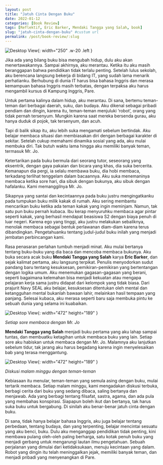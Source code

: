 ```yaml
---
layout: post
title: "Jatuh Cinta Dengan Buku"
date: 2022-01-12
categories: [Book Review]
tags: [Reflektif, Eric Barker, Mendaki Tangga yang Salah, book]
slug: "jatuh-cinta-dengan-buku" #custum url
permalink: /post/book-review/:slug
---
```

![Desktop View](https://res.cloudinary.com/dmfs1p3kn/image/upload/v1755394957/books-bg_fbm5jf.jpg){: width="250" .w-20 .left }
<!-- File from cloudinary -->

Jika ada yang bilang buku bisa mengubah hidup, dulu aku akan menertawakannya. Sampai akhirnya, aku merantau. Ketika itu aku masih beranggapan bahwa pendidikan tidak terlalu penting. Setelah lulus sekolah, aku berencana langsung bekerja di bidang IT, yang sudah lama menarik perhatianku. Berhubung di dunia IT harus bisa bahasa Inggris dan merasa kemampuan bahasa Inggris masih terbatas, dengan terpaksa aku harus mengambil kursus di Kampung Inggris, Pare.


Untuk pertama kalinya dalam hidup, aku merantau. Di sana, bertemu teman-teman dari berbagai daerah, suku, dan budaya. Aku dikenal sebagai pribadi pendiam dan dingin, karena itu, teman-teman menjuluki ‘robot’, orang yang tidak pernah tersenyum. Mungkin karena saat mereka bersenda gurau, aku hanya duduk di pojok, tak tersenyum, dan acuh.

Tapi di balik sikap itu, aku lebih suka mengamati sebelum bertindak. Aku belajar membaca situasi dan membiasakan diri dengan berbagai karakter di sekitar. Setelah cukup memahami dinamika sosial yang ada, aku mulai membuka diri. Tak butuh waktu lama hingga aku memiliki banyak teman, termasuk Mr. Jo.

Ketertarikan pada buku bermula dari seorang tutor, seseorang yang eksentrik, dengan gaya pakaian dan bicara yang khas, dia suka bercerita. Kemanapun dia pergi, ia selalu membawa buku, dia hobi membaca, terkadang terlihat tenggelam dalam bacaannya. Aku suka menemaninya membaca ketika sore hari, dia sibuk dengan bukunya, aku sibuk dengan hafalanku. Kami memanggilnya Mr. Jo.

Sikapnya yang santai dan kecintaannya pada buku justru mengingatkanku pada tumpukan buku milik kakak di rumah. Aku sering membantu mencarikan buku ketika ada teman kakak yang ingin meminjam. Namun, tak satu pun buku pernah kubaca. Ibu kerap menyuruhku membaca agar pintar seperti kakak, yang berhasil mendapat beasiswa S2 dengan biaya penuh di luar negeri. Karena ego yang tinggi, aku justru melakukan sebaliknya, menolak membaca sebagai bentuk perlawanan diam-diam karena terus dibandingkan. Pengetahuanku tentang judul-judul buku inilah yang menjadi jembatan perbincangan kami.

Rasa penasaran perlahan tumbuh menjadi minat. Aku mulai bertanya tentang buku-buku yang dia baca dan mencoba membaca bukunya. Aku buka secara acak buku **Mendaki Tangga yang Salah** karya **Eric Barker**, dan sejak kalimat pertama, aku langsung terpikat. Penulis menyodorkan sudut pandang baru tentang kesuksesan, pemikiran-pemikiran yang bertentangan dengan logika umum. Aku menemukan gagasan-gagasan yang berani, seperti bagaimana kelemahan bisa menjadi kekuatan atau mengapa pelajaran kerja sama justru didapat dari kelompok yang tidak biasa. Dari prajurit Navy SEAL aku belajar, kesuksesan ditentukan oleh mental dan ketangguhan mental bukanlah bawaan lahir, melainkan hasil tempaan yang panjang. Selesai kubaca, aku merasa seperti baru saja membuka pintu ke sebuah dunia yang selama ini kuabaikan.

![Desktop View](https://res.cloudinary.com/dmfs1p3kn/image/upload/v1754882196/sore-membaca_hsyzer.jpg){: width="472" height="189" } 
<!-- File from cloudinary -->
_Setiap sore membaca dengan Mr. Jo_

**Mendaki Tangga yang Salah** menjadi buku pertama yang aku lahap sampai tuntas, dan membuatku ketagihan untuk membaca buku yang lain. Setiap sore aku habiskan untuk membaca dengan Mr. Jo. Malamnya aku lanjutkan sebelum tidur, tak jarang aku harus begadang karena ingin menyelesaikan bab yang terasa menggantung.

![Desktop View](https://res.cloudinary.com/dmfs1p3kn/image/upload/v1754881883/diskusi_ulk9sb.jpg){: width="472" height="189" }
<!-- File from cloudinary -->
_Diskusi malam minggu dengan teman-teman_

Kebiasaan itu menular, teman-teman yang semula asing dengan buku, mulai tertarik membaca. Setiap malam minggu, kami mengadakan diskusi terbuka, berbagi cerita dari buku yang sedang dibaca, saling bertanya dan menjawab. Ada yang berbagi tentang filsafat, sastra, agama, dan ada pula yang membahas konspirasi. Siapapun boleh ikut dan bertanya, tak harus suka buku untuk bergabung. Di sinilah aku benar-benar jatuh cinta dengan buku.

Di sana, tidak hanya belajar bahasa Inggris, aku juga belajar tentang perbedaan, tentang budaya, dan yang terpenting, belajar mencintai sesuatu yang aku benci, buku. Dulu aku menganggap pendidikan tidak penting, kini membawa pulang oleh-oleh paling berharga, satu kotak penuh buku yang menjadi gerbang untuk mengarungi lautan ilmu pengetahuan. Sebuah perjalanan yang dimulai dari ketidaksukaan, menuju kecintaan yang dalam. Robot yang dingin itu telah meninggalkan jejak, memiliki banyak teman, dan menjadi pribadi yang menyenangkan di Pare.




<!-- ![Desktop View](../assets/img/pare/rain-book.jpeg){: width="200" .w-20 .left} -->
